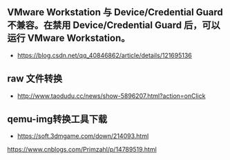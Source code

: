<!--
 * @Author: 刘启明 455043818@qq.com
 * @Date: 2023-05-23 14:57:59
 * @LastEditors: 刘启明 455043818@qq.com
 * @LastEditTime: 2023-05-23 14:58:08
 * @FilePath: \blog\docs\javascript\2023-05-23-vmware.md
 * @Description: 
 * 
 * Copyright (c) 2023 by ${git_name_email}, All Rights Reserved. 
-->

## VMware Workstation 与 Device/Credential Guard 不兼容。在禁用 Device/Credential Guard 后，可以运行 VMware Workstation。
- https://blog.csdn.net/qq_40846862/article/details/121695136

## raw 文件转换
- http://www.taodudu.cc/news/show-5896207.html?action=onClick

## qemu-img转换工具下载
- https://soft.3dmgame.com/down/214093.html

https://www.cnblogs.com/Primzahl/p/14789519.html